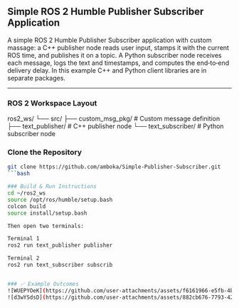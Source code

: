 ## Simple ROS 2 Humble Publisher Subscriber Application

A simple ROS 2 Humble Publisher Subscriber application with custom massage: a C++ publisher node reads user input, stamps it with the current ROS time, and publishes it on a topic. A Python subscriber node receives each message, logs the text and timestamps, and computes the end‑to‑end delivery delay. In this example C++ and Python client libraries are in separate packages.

---

### ROS 2 Workspace Layout

ros2_ws/
└── src/
├── custom_msg_pkg/ # Custom message definition
├── text_publisher/ # C++ publisher node
└── text_subscriber/ # Python subscriber node


### Clone the Repository

```bash
git clone https://github.com/amboka/Simple-Publisher-Subscriber.git
```bash

### Build & Run Instructions
cd ~/ros2_ws
source /opt/ros/humble/setup.bash
colcon build
source install/setup.bash

Then open two terminals:

Terminal 1
ros2 run text_publisher publisher

Terminal 2
ros2 run text_subscriber subscrib


### ✅ Example Outcomes
![WUEPYOeK](https://github.com/user-attachments/assets/f6161966-e5fb-4b45-8fc5-e480a7c021b7)
![d3wYSdsD](https://github.com/user-attachments/assets/882cb676-7793-4295-bdad-c87cdc0c7fbe)


